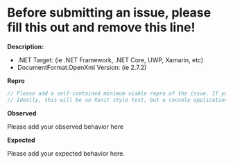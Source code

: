 # Before submitting an issue, please fill this out and remove this line!

**Description:**

- .NET Target: (ie .NET Framework, .NET Core, UWP, Xamarin, etc)
- DocumentFormat.OpenXml Version: (ie 2.7.2)

**Repro**

```csharp
// Please add a self-contained minimum viable repro of the issue. If you require external resources, please provide a gist or GitHub repro
// Ideally, this will be an Xunit style test, but a console application would work too.
``` 

**Observed**

Please add your observed behavior here

**Expected**

Please add your expected behavior here.
